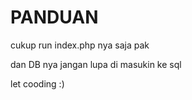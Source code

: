 # PANDUAN

cukup run index.php nya saja pak

dan DB nya jangan lupa di masukin ke sql

let cooding :)